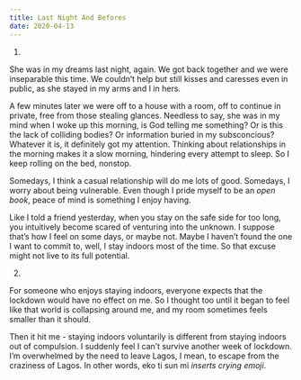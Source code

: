 ```yaml
---
title: Last Night And Befores
date: 2020-04-13
---
```


  1.
  
  She was in my dreams last night, again.
  We got back together and we were inseparable this time. We couldn’t help but still kisses and caresses even in public, as she stayed in my arms and I in hers.
  
  A few minutes later we were off to a house with a room, off to continue in private, free from those stealing glances. Needless to say, she was in my mind when I woke up this morning, is God telling me something? Or is this the lack of colliding bodies? Or information buried in my subsconcious?
  Whatever it is, it definitely got my attention. Thinking about relationships in the morning makes it a slow morning, hindering every attempt to sleep. So I keep rolling on the bed, nonstop.

  Somedays, I think a casual relationship will do me lots of good. Somedays, I worry about being vulnerable. Even though I pride myself to be an *open book*, peace of mind is something I enjoy having.

  Like I told a friend yesterday, when you stay on the safe side for too long, you intuitively become scared of venturing into the unknown.
  I suppose that’s how I feel on some days, or maybe not. Maybe I haven’t found the one I want to commit to, well, I stay indoors most of the time. So that excuse might not live to its full potential.


  2.
  
  For someone who enjoys staying indoors, everyone expects that the lockdown would have no effect on me. So I thought too until it began to feel like that world is collapsing around me, and my room sometimes feels smaller than it should.
  
  Then it hit me - staying indoors voluntarily is different from staying indoors out of compulsion. I suddenly feel I can’t survive another week of lockdown. I’m overwhelmed by the need to leave Lagos, I mean, to escape from the craziness of Lagos. In other words, eko ti sun mi *inserts crying emoji*.